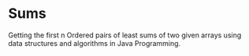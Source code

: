 # Sums
Getting the first n Ordered pairs of least sums of two given arrays using data structures and algorithms in Java Programming.
